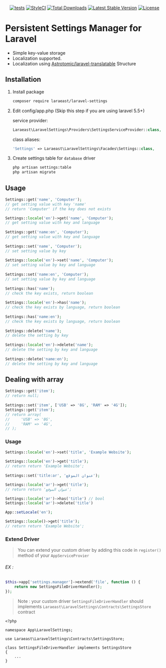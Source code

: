 <p align="center">
   <a href="https://github.com/laraeast/laravel-settings/actions/workflows/tests.yml"><img src="https://github.com/laraeast/laravel-settings/actions/workflows/tests.yml/badge.svg" alt="tests"></a>
	<a href="https://github.styleci.io/repos/179407016?branch=master"><img src="https://github.styleci.io/repos/179407016/shield?branch=master" alt="StyleCI"></a>
	<a href="https://packagist.org/packages/laraeast/laravel-settings"><img src="https://poser.pugx.org/laraeast/laravel-settings/d/total.svg" alt="Total Downloads"></a>
	<a href="https://packagist.org/packages/laraeast/laravel-settings"><img src="https://poser.pugx.org/laraeast/laravel-settings/v/stable.svg" alt="Latest Stable Version"></a>
	<a href="https://packagist.org/packages/laraeast/laravel-settings"><img src="https://poser.pugx.org/laraeast/laravel-settings/license.svg" alt="License"></a>
</p>
 
# Persistent Settings Manager for Laravel
 
 * Simple key-value storage
 * Localization supported.
 * Localization using [Astrotomic/laravel-translatable](https://github.com/Astrotomic/laravel-translatable) Structure
 
## Installation
 
1. Install package
 
    ```bash
    composer require laraeast/laravel-settings
    ```
 
1. Edit config/app.php (Skip this step if you are using laravel 5.5+)
 
    service provider:
 
    ```php
    Laraeast\LaravelSettings\Providers\SettingsServiceProvider::class,
    ```
 
    class aliases:
 
    ```php
    'Settings' => Laraeast\LaravelSettings\Facades\Settings::class,
    ```
 
1. Create settings table for `database` driver
 
    ```bash
    php artisan settings:table
    php artisan migrate
    ```
 
## Usage
 
```php
Settings::get('name', 'Computer');
// get setting value with key 'name'
// return 'Computer' if the key does not exists

Settings::locale('en')->get('name', 'Computer');
// get setting value with key and language
 
Settings::get('name:en', 'Computer');
// get setting value with key and language
 
Settings::set('name', 'Computer');
// set setting value by key
 
Settings::locale('en')->set('name', 'Computer');
// set setting value by key and language
 
Settings::set('name:en', 'Computer');
// set setting value by key and language
 
Settings::has('name');
// check the key exists, return boolean
 
Settings::locale('en')->has('name');
// check the key exists by language, return boolean
 
Settings::has('name:en');
// check the key exists by language, return boolean
 
Settings::delete('name');
// delete the setting by key
 
Settings::locale('en')->delete('name');
// delete the setting by key and language
 
Settings::delete('name:en');
// delete the setting by key and language
```
 
## Dealing with array
 
```php
Settings::get('item');
// return null;
 
Settings::set('item', ['USB' => '8G', 'RAM' => '4G']);
Settings::get('item');
// return array(
//     'USB' => '8G',
//     'RAM' => '4G',
// );
```
### Usage
```php
Settings::locale('en')->set('title', 'Example Website');
 
Settings::locale('en')->get('title');
// return return 'Example Website';
 
Settings::set('title:ar', 'عنوان الموقع');

Settings::locale('ar')->get('title');
// return return 'عنوان الموقع';

Settings::locale('ar')->has('title') // bool
Settings::locale('ar')->delete('title') 

App::setLocale('en');

Settings::locale()->get('title');
// return return 'Example Website';
```
### Extend Driver
> You can extend your custom driver by adding this code in `register()` method of your `AppServiceProvier` 

###### EX :
```php
$this->app['settings.manager']->extend('file', function () {
	return new SettingsFileDriverHandler();
});
```
> Note : your custom driver `SettingsFileDriverHandler` should implements `Laraeast\LaravelSettings\Contracts\SettingsStore` contract
```
<?php

namespace App\LaravelSettings;

use Laraeast\LaravelSettings\Contracts\SettingsStore;

class SettingsFileDriverHandler implements SettingsStore
{
    ...
}
```

